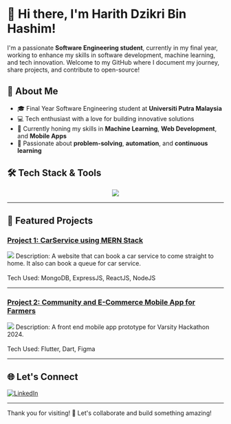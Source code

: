

# 👋 Hi there, I'm Harith Dzikri Bin Hashim!

I'm a passionate **Software Engineering student**, currently in my final year, working to enhance my skills in software development, machine learning, and tech innovation. Welcome to my GitHub where I document my journey, share projects, and contribute to open-source!

## 🚀 About Me
- 🎓 Final Year Software Engineering student at **Universiti Putra Malaysia**
- 💻 Tech enthusiast with a love for building innovative solutions
- 🌱 Currently honing my skills in **Machine Learning**, **Web Development**, and **Mobile Apps**
- 🎯 Passionate about **problem-solving**, **automation**, and **continuous learning**


## 🛠️ Tech Stack & Tools
<p align="center">
  <a href="https://skillicons.dev">
    <img src="https://skillicons.dev/icons?i=js,html,css,bootstrap,dart,eclipse,express,figma,firebase,flutter,git,java,jquery,laravel,mongodb,mysql,nodejs,npm,php,postman,py,sass,vscode" />
  </a>
</p>

---

## 🌟 Featured Projects

### [Project 1: CarService using MERN Stack](https://github.com/AniqSafr/JomServis)
<img src="https://skillicons.dev/icons?i=js,mongodb,express,react,nodejs" /> 
Description: A website that can book a car service to come straight to home. It also can book a queue for car service. <br></br>
Tech Used: MongoDB, ExpressJS, ReactJS, NodeJS

---

### [Project 2: Community and E-Commerce Mobile App for Farmers](https://github.com/aidilaqif/growhub)
<img src="https://skillicons.dev/icons?i=dart,flutter,firebase" />  
Description: A front end mobile app prototype for Varsity Hackathon 2024. <br></br>
Tech Used: Flutter, Dart, Figma 

---

## 🌐 Let's Connect
[![LinkedIn](https://img.shields.io/badge/LinkedIn-Harith_Dzikri-blue?logo=linkedin)](https://www.linkedin.com/in/harith-dzikri-4a5a30213/)

---

Thank you for visiting! 🚀 Let's collaborate and build something amazing!
